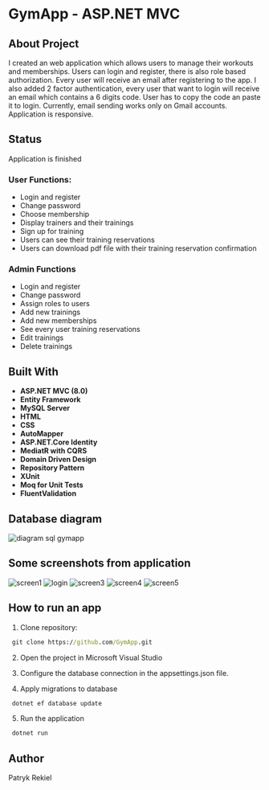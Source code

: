 # GymApp - ASP.NET MVC 

## About Project
I created an web application which allows users to manage their workouts and memberships.
Users can login and register, there is also role based authorization. Every user will receive an email after registering to the app. 
I also added 2 factor authentication, every user that want to login will receive an email which contains a 6 digits code.
User has to copy the code an paste it to login.
Currently, email sending  works only on Gmail accounts.
Application is responsive.

## Status
Application is finished

### User Functions:
- Login and register
- Change password
- Choose membership
- Display trainers and their trainings
- Sign up for training
- Users can see their training reservations
- Users can download pdf file with their training reservation confirmation


### Admin Functions
- Login and register
- Change password
- Assign roles to users
- Add new trainings
- Add new memberships 
- See every user training reservations
- Edit trainings 
- Delete trainings


## Built With
- **ASP.NET MVC (8.0)**
- **Entity Framework**
- **MySQL Server**
- **HTML**
- **CSS**
- **AutoMapper**
- **ASP.NET.Core Identity**
- **MediatR with CQRS**
- **Domain Driven Design**
- **Repository Pattern**
- **XUnit**
- **Moq for Unit Tests**
- **FluentValidation**


## Database diagram
![diagram sql gymapp](https://github.com/user-attachments/assets/d7aad9c3-a532-43fa-8123-25027602471a)

## Some screenshots from application
![screen1](https://github.com/user-attachments/assets/98fe27b1-b545-4820-ab6c-2e5f9f6359fd)
![login](https://github.com/user-attachments/assets/5602fdab-5681-48d3-8157-654f6accbfaf)
![screen3](https://github.com/user-attachments/assets/75ce60ad-c014-45e6-aca7-fdf90b80c578)
![screen4](https://github.com/user-attachments/assets/9932ed03-b034-44b3-bcff-775aed6b6fae)
![screen5](https://github.com/user-attachments/assets/5b46d5ca-a45b-4920-b42c-17fe727cca4a)







## How to run an app
1. Clone repository:
  ```cmd
   git clone https://github.com/GymApp.git
  ```
2. Open the project in Microsoft Visual Studio  

3. Configure the database connection in the appsettings.json file.

4. Apply migrations to database
  ```cmd
   dotnet ef database update
  ```

5. Run the application
  ```cmd
   dotnet run
  ```
## Author
Patryk Rekiel

